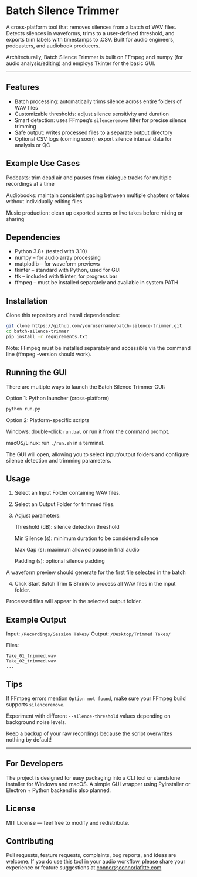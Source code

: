 # Batch Silence Trimmer

A cross-platform tool that removes silences from a batch of WAV files. Detects silences in waveforms, trims to a user-defined threshold, and exports trim labels with timestamps to .CSV. Built for audio engineers, podcasters, and audiobook producers.

Architecturally, Batch Silence Trimmer is built on FFmpeg and numpy (for audio analysis/editing) and employs Tkinter for the basic GUI. 

---

## Features

- Batch processing: automatically trims silence across entire folders of WAV files  
- Customizable thresholds: adjust silence sensitivity and duration  
- Smart detection: uses FFmpeg’s `silenceremove` filter for precise silence trimming  
- Safe output: writes processed files to a separate output directory  
- Optional CSV logs (coming soon): export silence interval data for analysis or QC

## Example Use Cases

Podcasts: trim dead air and pauses from dialogue tracks for multiple recordings at a time

Audiobooks: maintain consistent pacing between multiple chapters or takes without individually editing files

Music production: clean up exported stems or live takes before mixing or sharing

## Dependencies

- Python 3.8+ (tested with 3.10)
- numpy – for audio array processing
- matplotlib – for waveform previews
- tkinter – standard with Python, used for GUI
- ttk – included with tkinter, for progress bar
- ffmpeg – must be installed separately and available in system PATH
  
## Installation

Clone this repository and install dependencies:

```bash
git clone https://github.com/yourusername/batch-silence-trimmer.git
cd batch-silence-trimmer
pip install -r requirements.txt
```

Note: FFmpeg must be installed separately and accessible via the command line (ffmpeg -version should work).

## Running the GUI

There are multiple ways to launch the Batch Silence Trimmer GUI:

Option 1: Python launcher (cross-platform)

```bash
python run.py
```

Option 2: Platform-specific scripts

Windows: double-click `run.bat` or run it from the command prompt.

macOS/Linux: run `./run.sh` in a terminal.

The GUI will open, allowing you to select input/output folders and configure silence detection and trimming parameters.

## Usage

1. Select an Input Folder containing WAV files.
2. Select an Output Folder for trimmed files.
3. Adjust parameters:
   
    Threshold (dB): silence detection threshold

    Min Silence (s): minimum duration to be considered silence

    Max Gap (s): maximum allowed pause in final audio

    Padding (s): optional silence padding

  A waveform preview should generate for the first file selected in the batch

4. Click Start Batch Trim & Shrink to process all WAV files in the input folder.

  Processed files will appear in the selected output folder.

## Example Output

Input: `/Recordings/Session Takes/`
Output: `/Desktop/Trimmed Takes/`

Files:

```python-repl
Take_01_trimmed.wav
Take_02_trimmed.wav
...
```

## Tips

If FFmpeg errors mention `Option not found`, make sure your FFmpeg build supports `silenceremove`.

Experiment with different `--silence-threshold` values depending on background noise levels.

Keep a backup of your raw recordings because the script overwrites nothing by default!

---

## For Developers

The project is designed for easy packaging into a CLI tool or standalone installer for Windows and macOS.
A simple GUI wrapper using PyInstaller or Electron + Python backend is also planned.

## License

MIT License — feel free to modify and redistribute.


## Contributing

Pull requests, feature requests, complaints, bug reports, and ideas are welcome.
If you do use this tool in your audio workflow, please share your experience or feature suggestions at connor@connorlafitte.com
